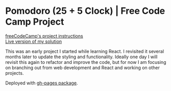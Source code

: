 # Pomodoro (25 + 5 Clock) | Free Code Camp Project

[freeCodeCamp's project instructions](https://www.freecodecamp.org/learn/front-end-development-libraries/front-end-development-libraries-projects/build-a-25--5-clock)  
[Live version of my solution](https://athenascode.github.io/pomodoro/)

This was an early project I started while learning React. I revisited it several months later to update the styling and functionality. Ideally one day I will revisit this again to refactor and improve the code, but for now I am focusing on branching out from web development and React and working on other projects.

Deployed with [gh-pages package](https://blog.logrocket.com/deploying-react-apps-github-pages/).

